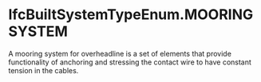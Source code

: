 IfcBuiltSystemTypeEnum.MOORINGSYSTEM
====================================
A mooring system for overheadline is a set of elements that provide
functionality of anchoring and stressing the contact wire to have constant
tension in the cables.


